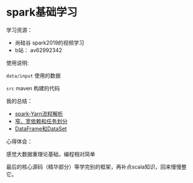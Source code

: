 # spark基础学习


学习资源：

- 尚硅谷 spark2019的视频学习
- b站： av62992342


使用说明:

`data/input` 使用的数据

`src` maven 构建的代码

我的总结：


* [spark-Yarn流程解析](https://zouxxyy.github.io/2019/09/02/spark-Yarn%E6%B5%81%E7%A8%8B%E8%A7%A3%E6%9E%90/#more)
* [窄、宽依赖和任务划分](https://zouxxyy.github.io/2019/09/09/spark-%E7%AA%84%E3%80%81%E5%AE%BD%E4%BE%9D%E8%B5%96%E5%92%8C%E4%BB%BB%E5%8A%A1%E5%88%92%E5%88%86/#more)
* [DataFrame和DataSet](https://zouxxyy.github.io/2019/09/09/spark-DataFrame%E5%92%8CDataSet/#more)

心得体会：

感觉大数据重理论基础，编程相对简单

最后的核心源码（精华部分）等学完别的框架，再补点scala知识，回来慢慢整它。


